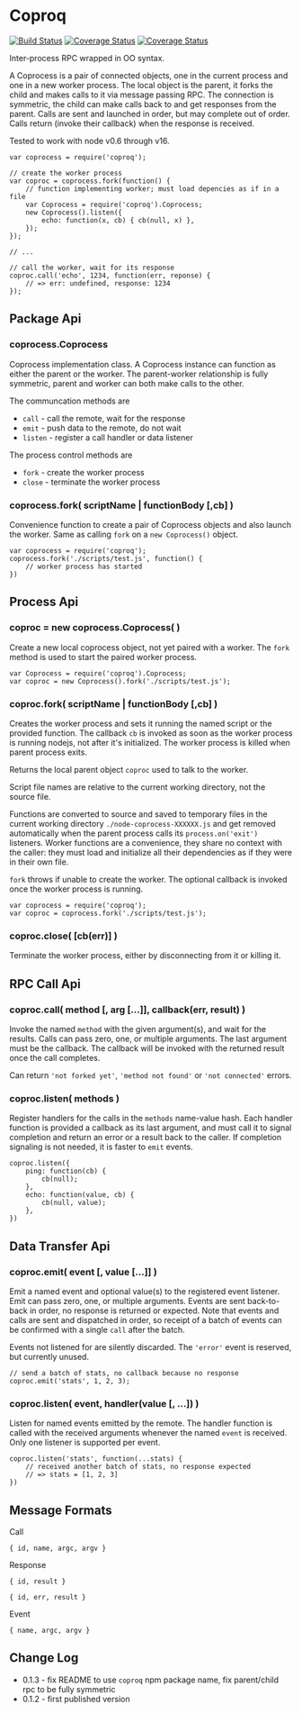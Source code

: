 Coproq
=========
[![Build Status](https://api.travis-ci.com/andrasq/node-coprocess.svg?branch=master)](https://travis-ci.com/github/andrasq/node-coprocess?branch=master)
[![Coverage Status](https://codecov.io/github/andrasq/node-coprocess/coverage.svg?branch=master)](https://codecov.io/github/andrasq/node-coprocess?branch=master)
[![Coverage Status](https://coveralls.io/repos/github/andrasq/node-coprocess/badge.svg?branch=master)](https://coveralls.io/github/andrasq/node-coprocess?branch=master)


Inter-process RPC wrapped in OO syntax.

A Coprocess is a pair of connected objects, one in the current process and one in a new
worker process.  The local object is the parent, it forks the child and makes calls to it
via message passing RPC.  The connection is symmetric, the child can make calls back to and
get responses from the parent.  Calls are sent and launched in order, but may complete out
of order.  Calls return (invoke their callback) when the response is received.

Tested to work with node v0.6 through v16.

    var coprocess = require('coproq');

    // create the worker process
    var coproc = coprocess.fork(function() {
        // function implementing worker; must load depencies as if in a file
        var Coprocess = require('coproq').Coprocess;
        new Coprocess().listen({
            echo: function(x, cb) { cb(null, x) },
        });
    });

    // ...

    // call the worker, wait for its response
    coproc.call('echo', 1234, function(err, reponse) {
        // => err: undefined, response: 1234
    });


Package Api
----------------

### coprocess.Coprocess

Coprocess implementation class.  A Coprocess instance can function as either the parent or
the worker.  The parent-worker relationship is fully symmetric, parent and worker can both
make calls to the other.

The communcation methods are

- `call` - call the remote, wait for the response
- `emit` - push data to the remote, do not wait
- `listen` - register a call handler or data listener

The process control methods are

- `fork` - create the worker process
- `close` - terminate the worker process

### coprocess.fork( scriptName | functionBody [,cb] )

Convenience function to create a pair of Coprocess objects and also launch the worker.
Same as calling `fork` on a `new Coprocess()` object.

    var coprocess = require('coproq');
    coprocess.fork('./scripts/test.js', function() {
        // worker process has started
    })


Process Api
----------------

### coproc = new coprocess.Coprocess( )

Create a new local coprocess object, not yet paired with a worker.  The `fork` method is
used to start the paired worker process.

    var Coprocess = require('coproq').Coprocess;
    var coproc = new Coprocess().fork('./scripts/test.js');

### coproc.fork( scriptName | functionBody [,cb] )

Creates the worker process and sets it running the named script or the provided function.
The callback `cb` is invoked as soon as the worker process is running nodejs, not after it's
initialized.  The worker process is killed when parent process exits.

Returns the local parent object `coproc` used to talk to the worker.

Script file names are relative to the current working directory, not the source file.

Functions are converted to source and saved to temporary files in the current working
directory `./node-coprocess-XXXXXX.js` and get removed automatically when the parent process
calls its `process.on('exit')` listeners.  Worker functions are a convenience, they share no
context with the caller:  they must load and initialize all their dependencies as if they
were in their own file.

`fork` throws if unable to create the worker.  The optional callback is invoked once the
worker process is running.

    var coprocess = require('coproq');
    var coproc = coprocess.fork('./scripts/test.js');

### coproc.close( [cb(err)] )

Terminate the worker process, either by disconnecting from it or killing it.


RPC Call Api
----------------

### coproc.call( method [, arg [...]], callback(err, result) )

Invoke the named `method` with the given argument(s), and wait for the results.  Calls can
pass zero, one, or multiple arguments.  The last argument must be the callback.  The
callback will be invoked with the returned result once the call completes.

Can return `'not forked yet'`, `'method not found'` or `'not connected'` errors.

### coproc.listen( methods )

Register handlers for the calls in the `methods` name-value hash.  Each handler function is
provided a callback as its last argument, and must call it to signal completion and return
an error or a result back to the caller.  If completion signaling is not needed, it is
faster to `emit` events.

    coproc.listen({
        ping: function(cb) {
            cb(null);
        },
        echo: function(value, cb) {
            cb(null, value);
        },
    })


Data Transfer Api
----------------

### coproc.emit( event [, value [...]] )

Emit a named event and optional value(s) to the registered event listener.  Emit can pass
zero, one, or multiple arguments.  Events are sent back-to-back in order, no response is
returned or expected.  Note that events and calls are sent and dispatched in order, so
receipt of a batch of events can be confirmed with a single `call` after the batch.

Events not listened for are silently discarded.  The `'error'` event is reserved, but
currently unused.

    // send a batch of stats, no callback because no response
    coproc.emit('stats', 1, 2, 3);

### coproc.listen( event, handler(value [, ...]) )

Listen for named events emitted by the remote.  The handler function is called with the
received arguments whenever the named `event` is received.  Only one listener is supported
per event.

    coproc.listen('stats', function(...stats) {
        // received another batch of stats, no response expected
        // => stats = [1, 2, 3]
    })


Message Formats
----------------

Call

    { id, name, argc, argv }

Response

    { id, result }

    { id, err, result }

Event

    { name, argc, argv }


Change Log
----------------

- 0.1.3 - fix README to use `coproq` npm package name, fix parent/child rpc to be fully symmetric
- 0.1.2 - first published version
